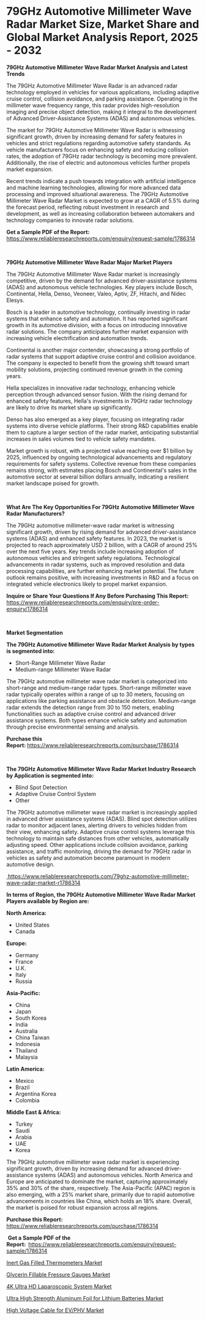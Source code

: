 <p><h1>79GHz Automotive Millimeter Wave Radar Market Size, Market Share and Global Market Analysis Report, 2025 - 2032</h1></p><p><strong>79GHz Automotive Millimeter Wave Radar Market Analysis and Latest Trends</strong></p>
<p><p>The 79GHz Automotive Millimeter Wave Radar is an advanced radar technology employed in vehicles for various applications, including adaptive cruise control, collision avoidance, and parking assistance. Operating in the millimeter wave frequency range, this radar provides high-resolution imaging and precise object detection, making it integral to the development of Advanced Driver-Assistance Systems (ADAS) and autonomous vehicles.</p><p>The market for 79GHz Automotive Millimeter Wave Radar is witnessing significant growth, driven by increasing demand for safety features in vehicles and strict regulations regarding automotive safety standards. As vehicle manufacturers focus on enhancing safety and reducing collision rates, the adoption of 79GHz radar technology is becoming more prevalent. Additionally, the rise of electric and autonomous vehicles further propels market expansion.</p><p>Recent trends indicate a push towards integration with artificial intelligence and machine learning technologies, allowing for more advanced data processing and improved situational awareness. The 79GHz Automotive Millimeter Wave Radar Market is expected to grow at a CAGR of 5.5% during the forecast period, reflecting robust investment in research and development, as well as increasing collaboration between automakers and technology companies to innovate radar solutions.</p></p>
<p><strong>Get a Sample PDF of the Report:&nbsp;</strong> <a href="https://www.reliableresearchreports.com/enquiry/request-sample/1786314?utm_campaign=9&utm_medium=2&utm_source=Github&utm_content=ia&utm_term=25032025&utm_id=79ghz-automotive-millimeter-wave-radar">https://www.reliableresearchreports.com/enquiry/request-sample/1786314</a></p>
<p>&nbsp;</p>
<p><strong>79GHz Automotive Millimeter Wave Radar Major Market Players</strong></p>
<p><p>The 79GHz Automotive Millimeter Wave Radar market is increasingly competitive, driven by the demand for advanced driver-assistance systems (ADAS) and autonomous vehicle technologies. Key players include Bosch, Continental, Hella, Denso, Veoneer, Valeo, Aptiv, ZF, Hitachi, and Nidec Elesys.</p><p>Bosch is a leader in automotive technology, continually investing in radar systems that enhance safety and automation. It has reported significant growth in its automotive division, with a focus on introducing innovative radar solutions. The company anticipates further market expansion with increasing vehicle electrification and automation trends.</p><p>Continental is another major contender, showcasing a strong portfolio of radar systems that support adaptive cruise control and collision avoidance. The company is expected to benefit from the growing shift toward smart mobility solutions, projecting continued revenue growth in the coming years.</p><p>Hella specializes in innovative radar technology, enhancing vehicle perception through advanced sensor fusion. With the rising demand for enhanced safety features, Hella's investments in 79GHz radar technology are likely to drive its market share up significantly.</p><p>Denso has also emerged as a key player, focusing on integrating radar systems into diverse vehicle platforms. Their strong R&D capabilities enable them to capture a larger section of the radar market, anticipating substantial increases in sales volumes tied to vehicle safety mandates.</p><p>Market growth is robust, with a projected value reaching over $1 billion by 2025, influenced by ongoing technological advancements and regulatory requirements for safety systems. Collective revenue from these companies remains strong, with estimates placing Bosch and Continental's sales in the automotive sector at several billion dollars annually, indicating a resilient market landscape poised for growth.</p></p>
<p>&nbsp;</p>
<p><strong>What Are The Key Opportunities For 79GHz Automotive Millimeter Wave Radar Manufacturers?</strong></p>
<p><p>The 79GHz automotive millimeter-wave radar market is witnessing significant growth, driven by rising demand for advanced driver-assistance systems (ADAS) and enhanced safety features. In 2023, the market is projected to reach approximately USD 2 billion, with a CAGR of around 25% over the next five years. Key trends include increasing adoption of autonomous vehicles and stringent safety regulations. Technological advancements in radar systems, such as improved resolution and data processing capabilities, are further enhancing market potential. The future outlook remains positive, with increasing investments in R&D and a focus on integrated vehicle electronics likely to propel market expansion.</p></p>
<p><strong>Inquire or Share Your Questions If Any Before Purchasing This Report:</strong> <a href="https://www.reliableresearchreports.com/enquiry/pre-order-enquiry/1786314?utm_campaign=9&utm_medium=2&utm_source=Github&utm_content=ia&utm_term=25032025&utm_id=79ghz-automotive-millimeter-wave-radar">https://www.reliableresearchreports.com/enquiry/pre-order-enquiry/1786314</a></p>
<p>&nbsp;</p>
<p><strong>Market Segmentation</strong></p>
<p><strong>The 79GHz Automotive Millimeter Wave Radar Market Analysis by types is segmented into:</strong></p>
<p><ul><li>Short-Range Millimeter Wave Radar</li><li>Medium-range Millimeter Wave Radar</li></ul></p>
<p><p>The 79GHz automotive millimeter wave radar market is categorized into short-range and medium-range radar types. Short-range millimeter wave radar typically operates within a range of up to 30 meters, focusing on applications like parking assistance and obstacle detection. Medium-range radar extends the detection range from 30 to 150 meters, enabling functionalities such as adaptive cruise control and advanced driver assistance systems. Both types enhance vehicle safety and automation through precise environmental sensing and analysis.</p></p>
<p><strong>Purchase this Report:&nbsp;</strong><a href="https://www.reliableresearchreports.com/purchase/1786314?utm_campaign=9&utm_medium=2&utm_source=Github&utm_content=ia&utm_term=25032025&utm_id=79ghz-automotive-millimeter-wave-radar">https://www.reliableresearchreports.com/purchase/1786314</a></p>
<p>&nbsp;</p>
<p><strong>The 79GHz Automotive Millimeter Wave Radar Market Industry Research by Application is segmented into:</strong></p>
<p><ul><li>Blind Spot Detection</li><li>Adaptive Cruise Control System</li><li>Other</li></ul></p>
<p><p>The 79GHz automotive millimeter wave radar market is increasingly applied in advanced driver assistance systems (ADAS). Blind spot detection utilizes radar to monitor adjacent lanes, alerting drivers to vehicles hidden from their view, enhancing safety. Adaptive cruise control systems leverage this technology to maintain safe distances from other vehicles, automatically adjusting speed. Other applications include collision avoidance, parking assistance, and traffic monitoring, driving the demand for 79GHz radar in vehicles as safety and automation become paramount in modern automotive design.</p></p>
<p><a href="https://www.reliableresearchreports.com/79ghz-automotive-millimeter-wave-radar-market-r1786314?utm_campaign=9&utm_medium=2&utm_source=Github&utm_content=ia&utm_term=25032025&utm_id=79ghz-automotive-millimeter-wave-radar">&nbsp;https://www.reliableresearchreports.com/79ghz-automotive-millimeter-wave-radar-market-r1786314</a></p>
<p><strong>In terms of Region, the 79GHz Automotive Millimeter Wave Radar Market Players available by Region are:</strong></p>
<p>
    <p> <strong> North America: </strong>
        <ul>
            <li>United States</li>
            <li>Canada</li>
        </ul>
        </p> 
    <p> <strong> Europe: </strong>
        <ul>
            <li>Germany</li>
            <li>France</li>
            <li>U.K.</li>
            <li>Italy</li>
            <li>Russia</li>
        </ul>
        </p> 
    <p> <strong> Asia-Pacific: </strong>
        <ul>
            <li>China</li>
            <li>Japan</li>
            <li>South Korea</li>
            <li>India</li>
            <li>Australia</li>
            <li>China Taiwan</li>
            <li>Indonesia</li>
            <li>Thailand</li>
            <li>Malaysia</li>
        </ul>
        </p> 
    <p> <strong> Latin America: </strong>
        <ul>
            <li>Mexico</li>
            <li>Brazil</li>
            <li>Argentina Korea</li>
            <li>Colombia</li>
        </ul>
        </p> 
    <p> <strong> Middle East & Africa: </strong>
        <ul>
            <li>Turkey</li>
            <li>Saudi</li>
            <li>Arabia</li>
            <li>UAE</li>
            <li>Korea</li>
        </ul>
    </p>
    </p>
<p><p>The 79GHz automotive millimeter wave radar market is experiencing significant growth, driven by increasing demand for advanced driver-assistance systems (ADAS) and autonomous vehicles. North America and Europe are anticipated to dominate the market, capturing approximately 35% and 30% of the share, respectively. The Asia-Pacific (APAC) region is also emerging, with a 25% market share, primarily due to rapid automotive advancements in countries like China, which holds an 18% share. Overall, the market is poised for robust expansion across all regions.</p></p>
<p><strong>Purchase this Report: </strong><a href="https://www.reliableresearchreports.com/purchase/1786314?utm_campaign=9&utm_medium=2&utm_source=Github&utm_content=ia&utm_term=25032025&utm_id=79ghz-automotive-millimeter-wave-radar">https://www.reliableresearchreports.com/purchase/1786314</a></p>
<p>&nbsp;<strong>Get a Sample PDF of the Report:&nbsp;&nbsp;</strong><a href="https://www.reliableresearchreports.com/enquiry/request-sample/1786314?utm_campaign=9&utm_medium=2&utm_source=Github&utm_content=ia&utm_term=25032025&utm_id=79ghz-automotive-millimeter-wave-radar">https://www.reliableresearchreports.com/enquiry/request-sample/1786314</a></p>
<p><strong></strong></p>
<p><p><a href="https://github.com/snelldimkeod/Market-Research-Report-List-1/blob/main/inert-gas-filled-thermometers-market.md?utm_campaign=9&utm_medium=2&utm_source=Github&utm_content=ia&utm_term=25032025&utm_id=79ghz-automotive-millimeter-wave-radar">Inert Gas Filled Thermometers Market</a></p><p><a href="https://github.com/kitkaeberz5z/Market-Research-Report-List-1/blob/main/glycerin-fillable-fressure-gauges-market.md?utm_campaign=9&utm_medium=2&utm_source=Github&utm_content=ia&utm_term=25032025&utm_id=79ghz-automotive-millimeter-wave-radar">Glycerin Fillable Fressure Gauges Market</a></p><p><a href="https://github.com/gakpasulgun/Market-Research-Report-List-1/blob/main/4k-ultra-hd-laparoscopic-system-market.md?utm_campaign=9&utm_medium=2&utm_source=Github&utm_content=ia&utm_term=25032025&utm_id=79ghz-automotive-millimeter-wave-radar">4K Ultra HD Laparoscopic System Market</a></p><p><a href="https://github.com/lugnabirue/Market-Research-Report-List-1/blob/main/ultra-high-strength-aluminum-foil-for-lithium-batteries-market.md?utm_campaign=9&utm_medium=2&utm_source=Github&utm_content=ia&utm_term=25032025&utm_id=79ghz-automotive-millimeter-wave-radar">Ultra High Strength Aluminum Foil for Lithium Batteries Market</a></p><p><a href="https://github.com/shpirttangim48/Market-Research-Report-List-1/blob/main/high-voltage-cable-for-evphv-market.md?utm_campaign=9&utm_medium=2&utm_source=Github&utm_content=ia&utm_term=25032025&utm_id=79ghz-automotive-millimeter-wave-radar">High Voltage Cable for EV/PHV Market</a></p></p>